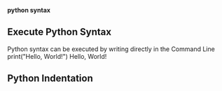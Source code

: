 
**python syntax**
## Execute Python Syntax

Python syntax can be executed by writing directly in the Command Line
print("Hello, World!")
Hello, World!

## Python Indentation

